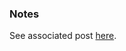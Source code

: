 
### Notes

See associated post [here](https://automationadmin.com/2022/08/2022-08-02-tf-no-service-connection).